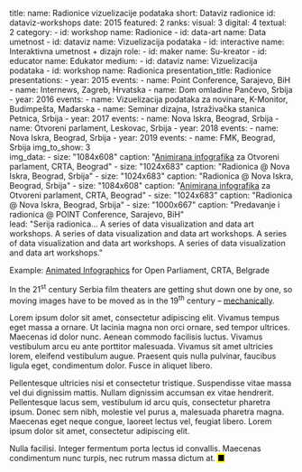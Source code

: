 title: 
    name: Radionice vizuelizacije podataka
    short: Dataviz radionice
id: dataviz-workshops
date: 2015
featured: 2
ranks:
    visual: 3
    digital: 4
    textual: 2
category: 
    - id: workshop
      name: Radionice
    - id: data-art
      name: Data umetnost
    - id: dataviz
      name: Vizuelizacija podataka
    - id: interactive
      name: Interaktivna umetnost + dizajn
role:
    - id: maker
      name: Su-kreator
    - id: educator
      name: Edukator
medium:
    - id: dataviz
      name: Vizuelizacija podataka
    - id: workshop
      name: Radionica
presentation_title: Radionice
presentations:
    - year: 2015
      events:
        - name: Point Conference, Sarajevo, BiH
        - name: Internews, Zagreb, Hrvatska
        - name: Dom omladine Pančevo, Srbija
    - year: 2016
      events:
        - name: Vizuelizacija podataka za novinare, K-Monitor, Budimpešta, Mađarska
        - name: Seminar dizajna, Istraživačka stanica Petnica, Srbija
    - year: 2017
      events:
        - name: Nova Iskra, Beograd, Srbija
        - name: Otvoreni parlament, Leskovac, Srbija
    - year: 2018
      events:
        - name: Nova Iskra, Beograd, Srbija
    - year: 2019
      events:
        - name: FMK, Beograd, Srbija
img_to_show: 3       
img_data:
    - size: "1084x608"
      caption: "<a href='https://www.youtube.com/watch?v=pYyaMJ2aN2o' target='_blank'>Animirana infografika</a> za Otvoreni parlament, CRTA, Beograd"
    - size: "1024x683"
      caption: "Radionica @ Nova Iskra, Beograd, Srbija"
    - size: "1024x683"
      caption: "Radionica @ Nova Iskra, Beograd, Srbija"
    - size: "1084x608"
      caption: "<a href='https://www.youtube.com/watch?v=pYyaMJ2aN2o' target='_blank'>Animirana infografika</a> za Otvoreni parlament, CRTA, Beograd"
    - size: "1024x683"
      caption: "Radionica @ Nova Iskra, Beograd, Srbija"
    - size: "1000x667"
      caption: "Predavanje i radionica @ POINT Conference, Sarajevo, BiH"    
lead: "Serija radionica... A series of data visualization and data art workshops. A series of data visualization and data art workshops. A series of data visualization and data art workshops. A series of data visualization and data art workshops."

Example: <a href='https://www.youtube.com/watch?v=pYyaMJ2aN2o' target='_blank'>Animated Infographics</a> for Open Parliament, CRTA, Belgrade

In the 21<sup>st</sup> century Serbia film theaters are getting shut down one by one, so moving images have to
be moved as in the 19<sup>th</sup> century – <a href='https://en.wikipedia.org/wiki/Precursors_of_film' target='_blank'>mechanically</a>.

Lorem ipsum dolor sit amet, consectetur adipiscing elit. Vivamus tempus eget massa a ornare. Ut lacinia magna non orci ornare, sed tempor ultrices. Maecenas id dolor nunc. Aenean commodo facilisis luctus. Vivamus vestibulum arcu eu ante porttitor malesuada. Vivamus sit amet ultricies lorem, eleifend vestibulum augue. Praesent quis nulla pulvinar, faucibus ligula eget, condimentum dolor. Fusce in aliquet libero.

Pellentesque ultricies nisi et consectetur tristique. Suspendisse vitae massa vel dui dignissim mattis. Nullam dignissim accumsan ex vitae hendrerit. Pellentesque lacus sem, vestibulum id arcu quis, consectetur pharetra ipsum. Donec sem nibh, molestie vel purus a, malesuada pharetra magna. Maecenas eget neque congue, laoreet lectus vel, feugiat libero. Lorem ipsum dolor sit amet, consectetur adipiscing elit.

Nulla facilisi. Integer fermentum porta lectus id convallis. Maecenas condimentum nunc turpis, nec rutrum massa dictum at. <mark>&#9632;</mark>